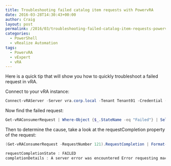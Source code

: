```yaml
---
title: Troubleshooting failed catalog item requests with PowervRA
date: 2016-03-28T14:30:43+00:00
author: Craig
layout: post
permalink: /2016/03/troubleshooting-failed-catalog-item-requests-powervra.html
categories:
  - PowerShell
  - vRealize Automation
tags:
  - PowervRA
  - vExpert
  - vRA
---
```

Here is a quick tip that will show you how to quickly troubleshoot a failed request in vRA.

Connect to your vRA instance:

```PowerShell
Connect-vRAServer -Server vra.corp.local -Tenant Tenant01 -Credential (Get-Credential) -IgnoreCertRequirements
```

Now find the failed request:

```PowerShell
Get-vRAConsumerRequest | Where-Object {$_.StateName -eq "Failed"} | Select RequestNumber, RequestedItemName, StateName | Sort-Object -Property RequestNumber
```

Then to determine the cause, take a look at the requestCompletion property of the request:

```PowerShell
(Get-vRAConsumerRequest -RequestNumber 121).RequestCompletion | Format-List

requestCompletionState : FAILED
completionDetails : A server error was encountered Error requesting machine. Cannot find network profile WebServers..
```
